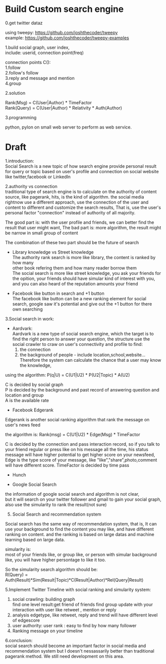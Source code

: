 Build Custom search engine
==============================

0.get twitter dataz  

using tweepy: https://github.com/joshthecoder/tweepy  
example: https://github.com/joshthecoder/tweepy-examples  

1.build social graph, user index,  
include:
userid, connection point(freq) 

connection points C():  
  1.follow  
  2.follow's follow  
  3.reply and message and mention  
  4.group  

2.solution  

Rank(Msg) = C(User|Author) * TimeFactor  
Rank(Query) = C(User|Author) * Relativity * Auth(Author)  

3.programming  

python, pylon on small web server to perform as web service.  


Draft
======================================
1.introduction:  
Social Search is a new topic of how search engine provide personal result for query 
or topic based on user's profile and connection on social website like twitter,facebook or LinkedIn

2.authority vs connection  
traditional type of search engine is to calculate on the authority of content source,
like pagerank, hits, is the kind of algorithm.
the social media rightnow use a different approach,
use the connection of the user and content to different and customize the search results,
That is, use the user's personal factor "connection" instead of authority of all majority.  

The good part is: with the user profile and friends, we can better find the 
result that user might want,
The bad part is: more algorithm, the result might be narrow in small group of content  

The combination of these two part should be the future of search  

+ Library knowledge vs Street knowledge  
The authority rank search is more like library, the content is ranked by how many  
other book refering them and how many reader borrow them  
The social search is more like street knowledge, you ask your friends for the opition, your friends
should have simular kind of interest with you, 
and you can also heard of the reputation amounts your friend  

+ Facebook like button in search and +1 button  
The facebook like button can be a new ranking element for social search,
google saw it's potential and give out the +1 button for there own searching  

3.Social search in work:

+ Aardvark:  
Aardvark is a new type of social search engine, which the target is to find the right person to 
answer your question,
the structure use the social crawler to craw on user's connectivity and profile to find:
  1. the connection 
  2. the background of people -
    include location,school,website...
  Therefore the system can calculate the chance that a user may know the knowledge,

using the algorithm: P(q|U) = C(U1|U2) * P(U2|Topic) * A(U2)

C is decided by social graph  
P is decided by the background and past record of answering question and location and group  
A is the available rate  

+ Facebook Edgerank  

Edgerank is another social ranking algorithm that rank the message on user's news feed

the algorithm is:
Rank(msg) = C(U1|U2) * Edge(Msg) * TimeFactor

C is decided by the connection and pass interaction record, so if 
you talk to your friend regular or press like on his message all the time, 
his status message will have higher potential to get higher score on your newsfeed,
Edge is the type score of your message, like "like","share",photo,comment
will have different score.
TimeFactor is decided by time pass 

+ Hunch  

+ Google Social Search  

the information of google social search and algorithm is not clear,  
but it will search on your twitter follower and 
gmail to gain your social graph, also use the simularity to rank the result(not sure)

5. Social Search and recommendation system  

Social search has the same way of recommendation system, that is,
It can use your background to find the content you may like, and have different ranking on 
content.
and the ranking is based on large datas and machine learning based on large data.

simularity is:  
most of your friends like, or group like, or person with simular background like,
you will have higher persontage to like it too.                          

So the simularity search algorithm should be:  
R(Query) = Auth(Result)*Sim(Result|Topic)*C(Result|Author)*Rel(Query|Result)

5.Implement Twitter Timeline with social ranking and simularity system:  

  1. social crawling: building graph  
      find one level result:get friend of friends 
      find group
      update with your interaction with user like retweet , mention or reply
  2. analysis edgetype, like retweet, reply and trend will have different level of edgescore  
  3. user authority: user rank : easy to find by how many follower  
  4. Ranking message on your timeline  

6.conclusion:  
  social search should become an important factor in social media and recommendation system
  but I doesn't nessassarily better than traditional pagerank method.
  We still need development on this area.  
